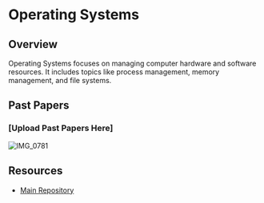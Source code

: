 # Operating Systems

## Overview

Operating Systems focuses on managing computer hardware and software resources. It includes topics like process management, memory management, and file systems.

## Past Papers

### [Upload Past Papers Here]

![IMG_0781](https://github.com/user-attachments/assets/0dd2b8c0-f837-4672-8201-07ef49166b07)


## Resources

- [Main Repository](https://github.com/waleedsid/COMSATS-University-Abbottabad-Past-Papers)
